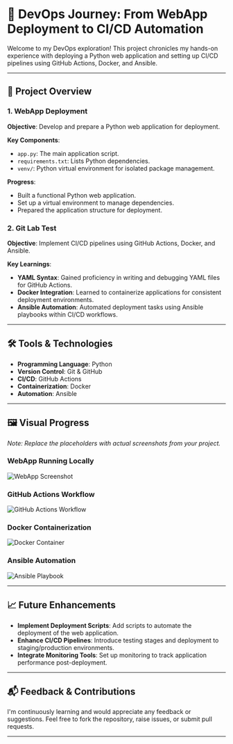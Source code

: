# 🚀 DevOps Journey: From WebApp Deployment to CI/CD Automation

Welcome to my DevOps exploration! This project chronicles my hands-on experience with deploying a Python web application and setting up CI/CD pipelines using GitHub Actions, Docker, and Ansible.

---

## 🧩 Project Overview

### 1. WebApp Deployment

**Objective**: Develop and prepare a Python web application for deployment.

**Key Components**:

- `app.py`: The main application script.
- `requirements.txt`: Lists Python dependencies.
- `venv/`: Python virtual environment for isolated package management.

**Progress**:

- Built a functional Python web application.
- Set up a virtual environment to manage dependencies.
- Prepared the application structure for deployment.

### 2. Git Lab Test

**Objective**: Implement CI/CD pipelines using GitHub Actions, Docker, and Ansible.

**Key Learnings**:

- **YAML Syntax**: Gained proficiency in writing and debugging YAML files for GitHub Actions.
- **Docker Integration**: Learned to containerize applications for consistent deployment environments.
- **Ansible Automation**: Automated deployment tasks using Ansible playbooks within CI/CD workflows.

---

## 🛠️ Tools & Technologies

- **Programming Language**: Python
- **Version Control**: Git & GitHub
- **CI/CD**: GitHub Actions
- **Containerization**: Docker
- **Automation**: Ansible

---

## 🖼️ Visual Progress

*Note: Replace the placeholders with actual screenshots from your project.*

### WebApp Running Locally

![WebApp Screenshot](screenshots/webapp.png)

### GitHub Actions Workflow

![GitHub Actions Workflow](screenshots/github-actions.png)

### Docker Containerization

![Docker Container](screenshots/docker.png)

### Ansible Automation

![Ansible Playbook](screenshots/ansible.png)

---

## 📈 Future Enhancements

- **Implement Deployment Scripts**: Add scripts to automate the deployment of the web application.
- **Enhance CI/CD Pipelines**: Introduce testing stages and deployment to staging/production environments.
- **Integrate Monitoring Tools**: Set up monitoring to track application performance post-deployment.

---

## 📬 Feedback & Contributions

I'm continuously learning and would appreciate any feedback or suggestions. Feel free to fork the repository, raise issues, or submit pull requests.

---

